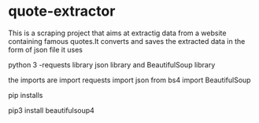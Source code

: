 # quote-extractor

This is a scraping project that aims at extractig data from a website containing famous quotes.It converts and saves the extracted data in the form of json file
it uses

python 3 -requests library
json library and 
BeautifulSoup library

the imports are 
import requests
import json
from bs4 import BeautifulSoup


pip installs

pip3 install beautifulsoup4
